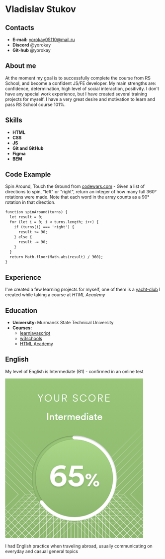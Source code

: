 # **Vladislav Stukov**

## **Contacts**
- **E-mail:** yorokay05110@mail.ru
- **Discord** @yorokay
- **Git-hub** @yorokay

## **About me**
At the moment my goal is to successfully complete the course from RS School, and become a confident JS/FE developer.
My main strengths are: confidence, determination, high level of social interaction, positivity.
I don't have any special work experience, but I have created several training projects for myself.
I have a very great desire and motivation to learn and pass RS School course 101%.

## **Skills**
- **HTML**
- **CSS**
- **JS**
- **Git and GitHub**
- **Figma**
- **BEM**

## **Code Example**
Spin Around, Touch the Ground from [сodewars.com](https://www.codewars.com/kata/65127141a5de2b1dcb40927e) - Given a list of directions to spin, "left" or "right", return an integer of how many full 360° rotations were made. Note that each word in the array counts as a 90° rotation in that direction.
```
function spinAround(turns) {
  let result = 0;
  for (let i = 0; i < turns.length; i++) {
    if (turns[i] === 'right') {
      result += 90;
    } else {
      result -= 90;
    }
  }
  return Math.floor(Math.abs(result) / 360);
}
```
## **Experience**
I've created a few learning projects for myself, one of them is a [yacht-club](https://yorokay.github.io/yacht-club/) I created while taking a course at *HTML Academy*

## **Education**
- **University:** Murmansk State Technical University 
- **Courses:** 
	- [learnjavascript](https://learn.javascript.ru/)
	- [w3schools](https://www.w3schools.com/)
	- [HTML Academy](https://www.htmlacademy.ru)

## **English**
My level of English is Intermediate (B1) - confirmed in an online test [](www.efset.org)

![efset test result](efset-test_result.png)

I had English practice when traveling abroad, usually communicating on everyday and casual general topics